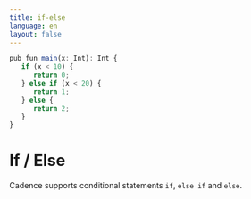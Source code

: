 ```yaml
---
title: if-else
language: en
layout: false
---
```


```js
pub fun main(x: Int): Int {
   if (x < 10) {
      return 0;
   } else if (x < 20) {
      return 1;
   } else {
      return 2;
   }
}
```

# If / Else

Cadence supports conditional statements `if`, `else if` and `else`.